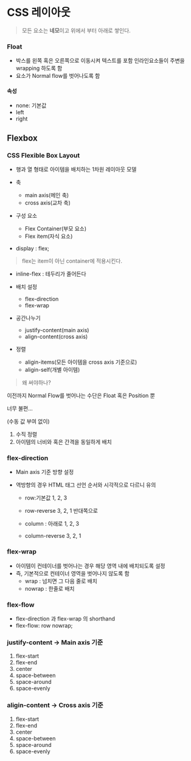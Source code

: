 # CSS 레이아웃

> 모든 요소는 **네모**이고 위에서 부터 아래로 쌓인다.



### Float

- 박스를 왼쪽 혹은 오른쪽으로 이동시켜 텍스트를 포함 인라인요소들이 주변을 wrapping 하도록 함
- 요소가 Normal flow를 벗어나도록 함



#### 속성

- none: 기본값
- left
- right



## Flexbox

### CSS Flexible Box Layout

- 행과 열 형태로 아이템을 배치하는 1차원 레이아웃 모델
- 축
  - main axis(메인 축)
  - cross axis(교차 축)
- 구성 요소
  - Flex Container(부모 요소)
  - Flex item(자식 요소)

- display : flex;

> flex는 item이 아닌 container에 적용시킨다.



- inline-flex : 테두리가 줄어든다



- 배치 설정
  - flex-direction
  - flex-wrap
- 공간나누기
  - justify-content(main axis)
  - align-content(cross axis)
- 정렬
  - aligin-items(모든 아이템을 cross axis 기준으로)
  - aligin-self(개별 아이템)





> 왜 써야하나?

이전까지 Normal Flow를 벗어나는 수단은 Float 혹은 Position 뿐

너무 불편...

(수동 값 부여 없이)

1. 수직 정렬
2. 아이템의 너비와 혹은 간격을 동일하게 배치





### flex-direction

- Main axis 기준 방향 설정

- 역방향의 경우 HTML 태그 선언 순서와 시각적으로 다르니 유의

  - row:기본값 1, 2, 3

  - row-reverse 3, 2, 1 반대쪽으로

  - column : 아래로 1, 2, 3

  - column-reverse 3, 2, 1



### flex-wrap

- 아이템이 컨테이너를 벗어나는 경우 해당 영역 내에 배치되도록 설정
- 즉, 기본적으로 컨테이너 영역을 벗어나지 않도록 함
  - wrap : 넘치면 그 다음 줄로 배치
  - nowrap : 한줄로 배치



### flex-flow

- flex-direction 과 flex-wrap 의 shorthand
- flex-flow: row nowrap;



### justify-content -> Main axis 기준

1. flex-start
2. flex-end
3. center
4. space-between
5. space-around
6. space-evenly



### aligin-content -> Cross axis 기준 

1. flex-start
2. flex-end
3. center
4. space-between
5. space-around
6. space-evenly